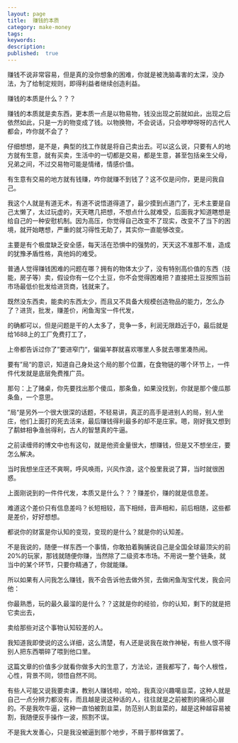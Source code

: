 ```yaml
---
layout: page
title:  赚钱的本质
category: make-money
tags:
keywords:
description:
published:  true
---
```


赚钱不说非常容易，但是真的没你想象的困难，你就是被洗脑毒害的太深，没办法，为了给制定规则，即得利益者继续创造利益。

赚钱的本质是什么？？？

赚钱的本质就是卖东西，更本质一点是以物易物，钱没出现之前就如此，出现之后依然如此，只是一方的物变成了钱。以物换物，不会说话，只会咿咿呀呀的古代人都会，咋你就不会了？

仔细想想，是不是，典型的找工作就是将自己卖出去。可以这么说，只要有人的地方就有生意，就有买卖，生活中的一切都是交易，都是生意，甚至包括亲生父母，兄弟之间，不过交易物可能是情绪，情感价值。

有生意有交易的地方就有钱赚，咋你就赚不到钱了？这不仅是问你，更是问我自己。

我这个人就是有道无术，有道不说悟道得道了，最少摸到点道门了，无术主要是自己太懒了，太过玩虚的，天天瞎几把想，不想点什么就难受，后面我才知道瞎想是给自己的一种安慰机制。因为高压，你觉得自己改变不了现实，改变不了当下的困境，就开始瞎想，严重的就习得性无助了，其实你一直能够改变。

主要是有个极度缺乏安全感，每天活在恐惧中的强势的，天天这不准那不准，造成的犹豫矛盾性格，真他妈的难受。

普通人觉得赚钱困难的问题在哪？拥有的物体太少了，没有特别高价值的东西（技能，房子等）卖，假设你有一亿个土豆，你不会觉得困难把？直接把土豆按照当前市场最低价批发给进货商，钱就来了。

既然没东西卖，能卖的东西太少，而且又不具备大规模创造物品的能力，怎么办了？进货，批发，赚差价，闲鱼淘宝一件代发，

的确都可以，但是问题是干的人太多了，竞争一多，利润无限趋近于0，最后就是给1688上的工厂免费打工了，

上帝都告诉过你了”要进窄门“，偏偏羊群就喜欢哪里人多就去哪里凑热闹。

要有”局“的意识，知道自己身处这个局的那个位置，在食物链的哪个环节上，一件件代发就是底层免费推广员。

那句：上了赌桌，你先要找出那个傻瓜，那条鱼，如果没找到，你就是那个傻瓜那条鱼，一个意思。

”局“是另外一个很大很深的话题，不轻易讲，真正的高手是进别人的局，别人坐庄，他们上面打的死去活来，最后赚钱得利最多的却不是庄家。嗯，刚好我又想到了鹬蚌相争渔翁得利，古人的智慧真的牛逼。

之前读缠师的博文中也有这句，就是他资金量很大，想赚钱，但是又不想坐庄，要怎么解决。

当时我想坐庄还不爽啊，呼风唤雨，兴风作浪，这个股里我说了算，当时就很困惑。

上面刚说到的一件件代发，本质又是什么？？？赚差价，赚的就是信息差。

难道这个差价只有信息差吗？长短相较，高下相倾，音声相和，前后相随，这些都是差价，好好想想。

都说你的财富是你认知的变现，变现的是什么？就是你的认知差。

不是我说的，随便一样东西一个事情，你敢拍着胸脯说自己是全国全球最顶尖的前20%的玩家，那钱就随便你赚，当然除了二级资本市场。不用说一整个链条，就当中的某个环节，只要你精通了，你就能赚。

所以如果有人问我怎么赚钱，我不会告诉他去做外贸，去做闲鱼淘宝代发，我会问他：

你最熟悉，玩的最久最溜的是什么？？这就是你的经验，你的认知，剩下的就是把它卖出去，

卖给那些对这个事物认知较差的人。

我知道我即使说的这么详细，这么清楚，有人还是说我在故作神秘，有些人恨不得别人把东西嚼碎了喂到他口里。

这篇文章的价值多少就看你做多大的生意了，方法论，道我都写了，每个人根性，心性，背景不同，领悟自然不同。

有些人可能又说我要卖课，教别人赚钱啦，哈哈，我真没兴趣噶韭菜，这种人就是自己一点分辨力都没有，而且越是说这种话的人，往往就是之前被割的痛彻心扉的。不是我吹牛逼，这种一直怕被割韭菜，防范别人割韭菜的，越是这种越容易被割，我随便反手操作一波，照割不误。

不是我大发善心，只是我没被逼到那个地步，不屑于那样做罢了。



